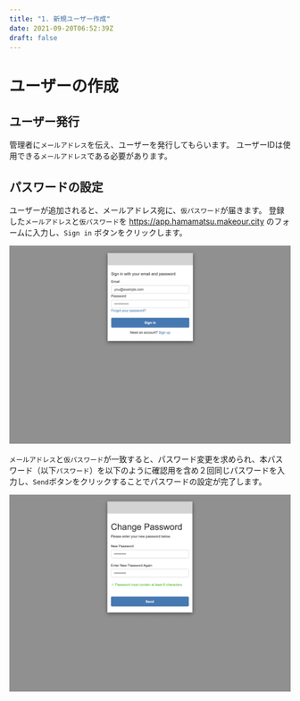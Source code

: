 ```yaml
---
title: "1. 新規ユーザー作成"
date: 2021-09-20T06:52:39Z
draft: false
---
```


# ユーザーの作成

## ユーザー発行

管理者に`メールアドレス`を伝え、ユーザーを発行してもらいます。
ユーザーIDは使用できる`メールアドレス`である必要があります。

## パスワードの設定

ユーザーが追加されると、メールアドレス宛に、`仮パスワード`が届きます。
登録した`メールアドレス`と`仮パスワード`を https://app.hamamatsu.makeour.city のフォームに入力し、`Sign in` ボタンをクリックします。

![サインインフォーム](/images/tutorials/sign_in_form.png)

`メールアドレス`と`仮パスワード`が一致すると、パスワード変更を求められ、本パスワード（以下`パスワード`）を以下のように確認用を含め２回同じパスワードを入力し、`Send`ボタンをクリックすることでパスワードの設定が完了します。

![パスワード変更フォーム](/images/tutorials/change_password_form.png)